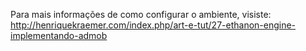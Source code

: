 Para mais informações de como configurar o ambiente, visiste: http://henriquekraemer.com/index.php/art-e-tut/27-ethanon-engine-implementando-admob
